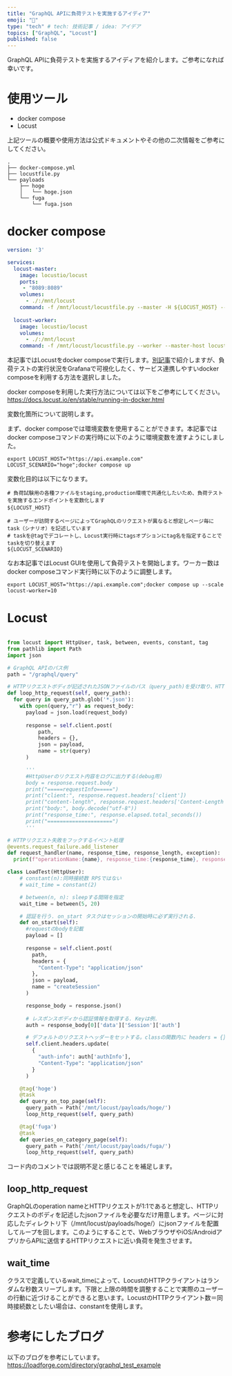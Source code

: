 ```yaml
---
title: "GraphQL APIに負荷テストを実施するアイディア"
emoji: "🦗"
type: "tech" # tech: 技術記事 / idea: アイデア
topics: ["GraphQL", "Locust"]
published: false
---
```

GraphQL APIに負荷テストを実施するアイディアを紹介します。ご参考になれば幸いです。

# 使用ツール
- docker compose
- Locust

上記ツールの概要や使用方法は公式ドキュメントやその他の二次情報をご参考にしてください。
```sample project
.
├── docker-compose.yml
├── locustfile.py
└── payloads
    ├── hoge
    │   └── hoge.json
    └── fuga
        └── fuga.json
```

# docker compose
```yml:docker-compose.yml
version: '3'

services:
  locust-master:
    image: locustio/locust
    ports:
     - "8089:8089"
    volumes:
      - ./:/mnt/locust
    command: -f /mnt/locust/locustfile.py --master -H ${LOCUST_HOST} --tags ${LOCUST_SCENARIO}
  
  locust-worker:
    image: locustio/locust
    volumes:
      - ./:/mnt/locust
    command: -f /mnt/locust/locustfile.py --worker --master-host locust-master
```
本記事ではLocustをdocker composeで実行します。[別記事](https://zenn.dev/zenn/articles/bbe899f8a78cfd)で紹介しますが、負荷テストの実行状況をGrafanaで可視化したく、サービス連携しやすいdocker composeを利用する方法を選択しました。

docker composeを利用した実行方法については以下をご参考にしてください。
https://docs.locust.io/en/stable/running-in-docker.html

変数化箇所について説明します。

まず、docker composeでは環境変数を使用することができます。本記事ではdocker composeコマンドの実行時に以下のように環境変数を渡すようにしました。
```shell
export LOCUST_HOST="https://api.example.com" LOCUST_SCENARIO="hoge";docker compose up
```
変数化目的は以下になります。
```shell
# 負荷試験用の各種ファイルをstaging,production環境で共通化したいため、負荷テストを実施するエンドポイントを変数化します
${LOCUST_HOST}　

# ユーザーが訪問するページによってGraphQLのリクエストが異なると想定しページ毎にtask（シナリオ）を記述しています
# taskを@tagでデコレートし、Locust実行時にtagsオプションにtag名を指定することでtaskを切り替えます
${LOCUST_SCENARIO}
```
なお本記事ではLocust GUIを使用して負荷テストを開始します。ワーカー数はdocker composeコマンド実行時に以下のように調整します。
```shell
export LOCUST_HOST="https://api.example.com";docker compose up --scale locust-worker=10
```

# Locust
```python:locustfile.py

from locust import HttpUser, task, between, events, constant, tag
from pathlib import Path
import json

# GraphQL APIのパス例
path = "/graphql/query"

# HTTPリクエストボディが記述されたJSONファイルのパス（query_path)を受け取り、HTTPリクエストをループする関数
def loop_http_request(self, query_path):
  for query in query_path.glob('*.json'):
    with open(query,"r") as request_body:
      payload = json.load(request_body)
    
      response = self.client.post(
          path,
          headers = {},
          json = payload,
          name = str(query)
      )

      '''
      #HttpUserのリクエスト内容をログに出力する(debug用)
      body = response.request.body
      print("=====requestInfo=====")
      print("client:", response.request.headers['client'])
      print("content-length", response.request.headers['Content-Length'])
      print("body:", body.decode("utf-8"))
      print("response_time:", response.elapsed.total_seconds())
      print("=====================")
      '''

# HTTPリクエスト失敗をフックするイベント処理
@events.request_failure.add_listener
def request_handler(name, response_time, response_length, exception):
  print(f"operationName:{name}, response_time:{response_time}, response_length:{response_length}, exception:{exception}")

class LoadTest(HttpUser):
    # constant(n):同時接続数 RPSではない
    # wait_time = constant(2)

    # between(n, n): sleepする間隔を指定
    wait_time = between(5, 20)

    # 認証を行う. on_start タスクはセッションの開始時に必ず実行される.
    def on_start(self):
      #requestのbodyを記載
      payload = [] 
      
      response = self.client.post(
        path,
        headers = {
          "Content-Type": "application/json"
        },
        json = payload,
        name = "createSession"
      )

      response_body = response.json()
　　　 
      # レスポンスボディから認証情報を取得する. Keyは例.
      auth = response_body[0]['data']['Session']['auth']

      # デフォルトのリクエストヘッダーをセットする。classの関数内に headers = {} と記載したときは以下のヘッダーが付与される。
      self.client.headers.update(
        {
          "auth-info": auth['authInfo'],
          "Content-Type": "application/json"
        }
      )

    @tag('hoge')
    @task
    def query_on_top_page(self):
      query_path = Path('/mnt/locust/payloads/hoge/')
      loop_http_request(self, query_path)

    @tag('fuga')
    @task
    def queries_on_category_page(self):
      query_path = Path('/mnt/locust/payloads/fuga/')
      loop_http_request(self, query_path)
```
コード内のコメントでは説明不足と感じることを補足します。

## loop_http_request
GraphQLのoperation nameとHTTPリクエストが1:1であると想定し、HTTPリクエストのボディを記述したjsonファイルを必要なだけ用意します。ページに対応したディレクトリ下（/mnt/locust/payloads/hoge/）にjsonファイルを配置してループを回します。このようにすることで、WebブラウザやiOS/AndroidアプリからAPIに送信するHTTPリクエストに近い負荷を発生させます。

## wait_time
クラスで定義しているwait_timeによって、LocustのHTTPクライアントはランダムな秒数スリープします。下限と上限の時間を調整することで実際のユーザーの行動に近づけることができると思います。LocustのHTTPクライアント数＝同時接続数としたい場合は、constantを使用します。

# 参考にしたブログ
以下のブログを参考にしています。
https://loadforge.com/directory/graphql_test_example